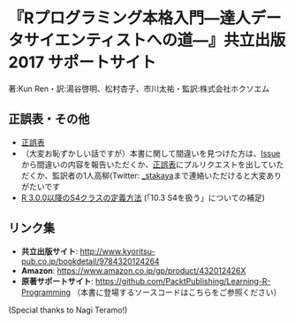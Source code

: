 # 『Rプログラミング本格入門―達人データサイエンティストへの道―』共立出版 2017 サポートサイト

著:Kun Ren・訳:湯谷啓明、松村杏子、市川太祐・監訳:株式会社ホクソエム

## 正誤表・その他
* [正誤表](errata/table-of-errata.md)
* （大変お恥ずかしい話ですが）本書に関して間違いを見つけた方は、[Issue](https://github.com/HOXOMInc/Learning_R_Programming/issues)から間違いの内容を報告いただくか、[正誤表](errata/table-of-errata.md)にプルリクエストを出していただくか、監訳者の1人高柳(Twitter: [_stakaya](https://twitter.com/_stakaya)まで連絡いただけると大変ありがたいです
* [R 3.0.0以降のS4クラスの定義方法](errata/S4.md) (「10.3 S4を扱う」についての補足)

## リンク集

* **共立出版サイト**: http://www.kyoritsu-pub.co.jp/bookdetail/9784320124264
* **Amazon**: https://www.amazon.co.jp/gp/product/432012426X
* **原著サポートサイト**: https://github.com/PacktPublishing/Learning-R-Programming （本書に登場するソースコードはこちらをご参照ください）

(Special thanks to Nagi Teramo!)
